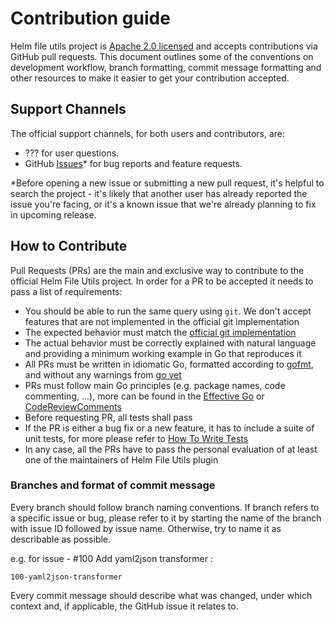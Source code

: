 # Contribution guide

Helm file utils project is [Apache 2.0 licensed](LICENSE) and accepts
contributions via GitHub pull requests. This document outlines some of the
conventions on development workflow, branch formatting, commit message formatting 
and other resources to make it easier to get your contribution accepted.

## Support Channels

The official support channels, for both users and contributors, are:

- ??? for user questions.
- GitHub [Issues](https://github.com/true-north-engineering/helm-file-utils/issues)* for bug reports and feature requests.

*Before opening a new issue or submitting a new pull request, it's helpful to
search the project - it's likely that another user has already reported the
issue you're facing, or it's a known issue that we're already planning to fix in upcoming release.

## How to Contribute

Pull Requests (PRs) are the main and exclusive way to contribute to the official Helm File Utils project.
In order for a PR to be accepted it needs to pass a list of requirements:

- You should be able to run the same query using `git`. We don't accept features that are not implemented in the official git implementation
- The expected behavior must match the [official git implementation](https://github.com/git/git)
- The actual behavior must be correctly explained with natural language and providing a minimum working example in Go that reproduces it
- All PRs must be written in idiomatic Go, formatted according to [gofmt](https://golang.org/cmd/gofmt/), and without any warnings from [go vet](https://golang.org/cmd/vet/)
- PRs must follow main Go principles (e.g. package names, code commenting, ...), more can be found in the [Effective Go](https://go.dev/doc/effective_go) or [CodeReviewComments](https://github.com/golang/go/wiki/CodeReviewComments)
- Before requesting PR, all tests shall pass
- If the PR is either a bug fix or a new feature, it has to include a suite of unit tests, for more please refer to [How To Write Tests](TESTS.md)
- In any case, all the PRs have to pass the personal evaluation of at least one of the maintainers of Helm File Utils plugin

### Branches and format of commit message

Every branch should follow branch naming conventions. If branch refers to a specific issue or bug, please refer to it by starting 
the name of the branch with issue ID followed by issue name. Otherwise, try to name it as describable as possible.

e.g. for issue -  #100 Add yaml2json transformer :
```text
100-yaml2json-transformer
```

Every commit message should describe what was changed, under which context and, if applicable, the GitHub issue it relates to.